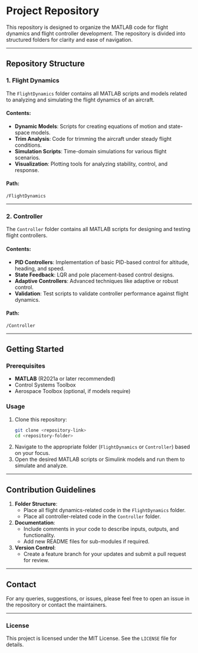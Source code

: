# **Project Repository**

This repository is designed to organize the MATLAB code for flight dynamics and flight controller development. The repository is divided into structured folders for clarity and ease of navigation.  

---

## **Repository Structure**

### **1. Flight Dynamics**  
The `FlightDynamics` folder contains all MATLAB scripts and models related to analyzing and simulating the flight dynamics of an aircraft.  

#### **Contents:**  
- **Dynamic Models**: Scripts for creating equations of motion and state-space models.  
- **Trim Analysis**: Code for trimming the aircraft under steady flight conditions.  
- **Simulation Scripts**: Time-domain simulations for various flight scenarios.  
- **Visualization**: Plotting tools for analyzing stability, control, and response.  

#### **Path:**  
```plaintext
/FlightDynamics
```

---

### **2. Controller**  
The `Controller` folder contains all MATLAB scripts for designing and testing flight controllers.  

#### **Contents:**  
- **PID Controllers**: Implementation of basic PID-based control for altitude, heading, and speed.  
- **State Feedback**: LQR and pole placement-based control designs.  
- **Adaptive Controllers**: Advanced techniques like adaptive or robust control.  
- **Validation**: Test scripts to validate controller performance against flight dynamics.  

#### **Path:**  
```plaintext
/Controller
```

---

## **Getting Started**

### **Prerequisites**  
- **MATLAB** (R2021a or later recommended)  
- Control Systems Toolbox  
- Aerospace Toolbox (optional, if models require)  

### **Usage**  
1. Clone this repository:  
   ```bash
   git clone <repository-link>
   cd <repository-folder>
   ```  
2. Navigate to the appropriate folder (`FlightDynamics` or `Controller`) based on your focus.  
3. Open the desired MATLAB scripts or Simulink models and run them to simulate and analyze.  

---

## **Contribution Guidelines**

1. **Folder Structure**:  
   - Place all flight dynamics-related code in the `FlightDynamics` folder.  
   - Place all controller-related code in the `Controller` folder.  
2. **Documentation**:  
   - Include comments in your code to describe inputs, outputs, and functionality.  
   - Add new README files for sub-modules if required.  
3. **Version Control**:  
   - Create a feature branch for your updates and submit a pull request for review.  

---

## **Contact**

For any queries, suggestions, or issues, please feel free to open an issue in the repository or contact the maintainers.  

---

### **License**  
This project is licensed under the MIT License. See the `LICENSE` file for details.  
